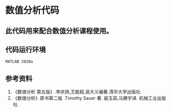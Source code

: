 # 数值分析代码
此代码用来配合数值分析课程使用。
-
## 代码运行环境
 `MATLAB 2020a`
## 参考资料
1. 《数值分析 第五版》.李庆扬,王能超,易大义编著.清华大学出版社.
2. 《数值分析》原书第二版 .Timothy Sauer 著. 裴玉茹,马赓宇译. 机械工业出版社.
